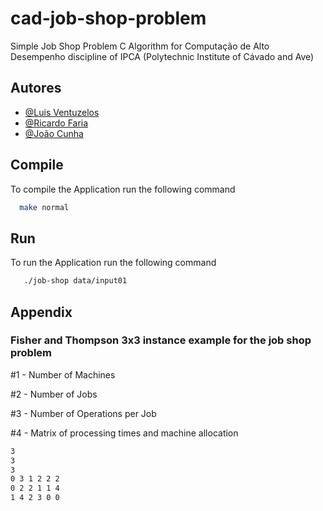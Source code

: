 # cad-job-shop-problem

Simple Job Shop Problem C Algorithm for Computação de Alto Desempenho discipline of IPCA (Polytechnic Institute of Cávado and Ave)

## Autores

- [@Luis Ventuzelos](https://www.github.com/LuisVentuzelos)
- [@Ricardo Faria](https://www.github.com/RicardoMSFaria)
- [@João Cunha](https://www.github.com/JCunha99)


## Compile

To compile the Application run the following command

```bash
  make normal
```

## Run

To run the Application run the following command

```bash
   ./job-shop data/input01
```

## Appendix

### Fisher and Thompson 3x3 instance example for the job shop problem

#1 - Number of Machines

#2 - Number of Jobs

#3 - Number of Operations per Job

#4 - Matrix of processing times and machine allocation

```bash
3
3
3
0 3 1 2 2 2
0 2 2 1 1 4
1 4 2 3 0 0

```
